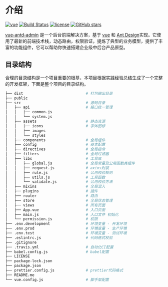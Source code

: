 # 介绍

[![vue](https://img.shields.io/badge/vue-2.6.11-brightgreen.svg)](https://github.com/vuejs/vue)
[![Build Status](https://travis-ci.org/PanJiaChen/vue-element-admin.svg?branch=master)](https://travis-ci.org/PanJiaChen/vue-element-admin)
[![license](https://img.shields.io/github/license/mashape/apistatus.svg)](https://github.com/Jaciky/vue-antd-admin/blob/master/LICENSE)
[![GitHub stars](https://img.shields.io/github/stars/Jaciky/vue-antd-admin.svg?style=social&label=Stars)](https://github.com/Jaciky/vue-antd-admin)

<!-- [![ant-design-vue](https://img.shields.io/npm/v/ant-design-vue.svg?style=flat-square)](https://www.npmjs.org/package/ant-design-vue) -->
<!-- [![GitHub release](https://img.shields.io/github/release/Jaciky/vue-antd-admin.svg)](https://github.com/Jaciky/vue-antd-admin/releases) -->

[vue-antd-admin](http://Jaciky.github.io/vue-antd-admin) 是一个后台前端解决方案，基于 [vue](https://github.com/vuejs/vue) 和 [Ant Design](https://www.antdv.com/docs/vue/introduce-cn/)实现。它使用了最新的前端技术栈，动态路由，权限验证，提炼了典型的业务模型，提供了丰富的功能组件，它可以帮助你快速搭建企业级中后台产品原型。

## 目录结构

合理的目录结构是一个项目重要的根基，本项目根据实践经验总结生成了一个完整的开发框架，下面是整个项目的目录结构。

```bash
├── dist                            # 打包输出目录
├── public
├── src                             # 源码目录
│   ├── api                         # 接口统一管理
│   │   ├── common.js
│   │   └── system.js
│   ├── assets                      # 静态资源
│   │   ├── icons                   # 字体图标
│   │   ├── images
│   │   └── styles
│   ├── components                  # 全局组件
│   ├── config                      # 基本配置
│   ├── directives                  # 全局指令
│   ├── filters                     # 全局过滤器
│   ├── libs                        # 工具库
│   │   ├── global.js               # 全局常量及公用函数类组件
│   │   ├── request.js              # axios封装
│   │   ├── rule.js                 # 公用校验规则
│   │   ├── utils.js                # 工具函数
│   │   └── validate.js             # 公用校验方法
│   ├── mixins                      # 全局混入
│   ├── plugins                     # 插件
│   ├── router                      # 路由
│   ├── store                       # 全局状态管理
│   ├── views                       # 所有页面
│   ├── App.vue                     # 入口页面
│   ├── main.js                     # 入口文件 初始化
│   └── permission.js               # 权限
├── .env.development                # 环境变量 - 开发环境
├── .env.prod                       # 环境变量 - 生产环境
├── .env.test                       # 环境变量 - 测试环境
├── .eslintrc.js                    # 代码格式校验
├── .gitignore
├── .travis.yml                     # 自动化CI配置
├── babel.config.js                 # babel配置
├── LICENSE
├── package-lock.json
├── package.json
├── prettier.config.js              # prettier代码格式
├── README.me
└── vue.config.js                   # 脚手架配置
```
